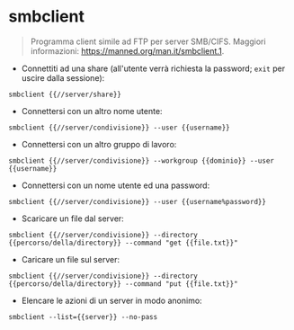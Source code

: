 # smbclient

> Programma client simile ad FTP per server SMB/CIFS.
> Maggiori informazioni: <https://manned.org/man.it/smbclient.1>.

- Connettiti ad una share (all'utente verrà richiesta la password; `exit` per uscire dalla sessione):

`smbclient {{//server/share}}`

- Connettersi con un altro nome utente:

`smbclient {{//server/condivisione}} --user {{username}}`

- Connettersi con un altro gruppo di lavoro:

`smbclient {{//server/condivisione}} --workgroup {{dominio}} --user {{username}}`

- Connettersi con un nome utente ed una password:

`smbclient {{//server/condivisione}} --user {{username%password}}`

- Scaricare un file dal server:

`smbclient {{//server/condivisione}} --directory {{percorso/della/directory}} --command "get {{file.txt}}"`

- Caricare un file sul server:

`smbclient {{//server/condivisione}} --directory {{percorso/della/directory}} --command "put {{file.txt}}"`

- Elencare le azioni di un server in modo anonimo:

`smbclient --list={{server}} --no-pass`
